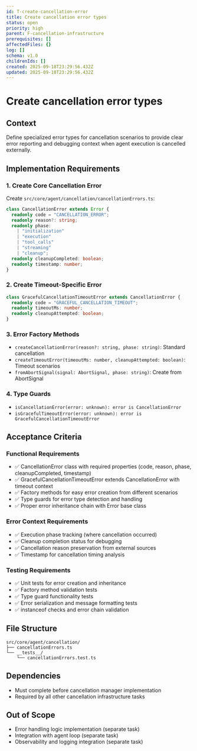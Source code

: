 ```yaml
---
id: T-create-cancellation-error
title: Create cancellation error types
status: open
priority: high
parent: F-cancellation-infrastructure
prerequisites: []
affectedFiles: {}
log: []
schema: v1.0
childrenIds: []
created: 2025-09-18T23:29:56.432Z
updated: 2025-09-18T23:29:56.432Z
---
```


# Create cancellation error types

## Context

Define specialized error types for cancellation scenarios to provide clear error reporting and debugging context when agent execution is cancelled externally.

## Implementation Requirements

### 1. Create Core Cancellation Error

Create `src/core/agent/cancellation/cancellationErrors.ts`:

```typescript
class CancellationError extends Error {
  readonly code = "CANCELLATION_ERROR";
  readonly reason?: string;
  readonly phase:
    | "initialization"
    | "execution"
    | "tool_calls"
    | "streaming"
    | "cleanup";
  readonly cleanupCompleted: boolean;
  readonly timestamp: number;
}
```

### 2. Create Timeout-Specific Error

```typescript
class GracefulCancellationTimeoutError extends CancellationError {
  readonly code = "GRACEFUL_CANCELLATION_TIMEOUT";
  readonly timeoutMs: number;
  readonly cleanupAttempted: boolean;
}
```

### 3. Error Factory Methods

- `createCancellationError(reason?: string, phase: string)`: Standard cancellation
- `createTimeoutError(timeoutMs: number, cleanupAttempted: boolean)`: Timeout scenarios
- `fromAbortSignal(signal: AbortSignal, phase: string)`: Create from AbortSignal

### 4. Type Guards

- `isCancellationError(error: unknown): error is CancellationError`
- `isGracefulTimeoutError(error: unknown): error is GracefulCancellationTimeoutError`

## Acceptance Criteria

### Functional Requirements

- ✅ CancellationError class with required properties (code, reason, phase, cleanupCompleted, timestamp)
- ✅ GracefulCancellationTimeoutError extends CancellationError with timeout context
- ✅ Factory methods for easy error creation from different scenarios
- ✅ Type guards for error type detection and handling
- ✅ Proper error inheritance chain with Error base class

### Error Context Requirements

- ✅ Execution phase tracking (where cancellation occurred)
- ✅ Cleanup completion status for debugging
- ✅ Cancellation reason preservation from external sources
- ✅ Timestamp for cancellation timing analysis

### Testing Requirements

- ✅ Unit tests for error creation and inheritance
- ✅ Factory method validation tests
- ✅ Type guard functionality tests
- ✅ Error serialization and message formatting tests
- ✅ instanceof checks and error chain validation

## File Structure

```
src/core/agent/cancellation/
├── cancellationErrors.ts
└── __tests__/
    └── cancellationErrors.test.ts
```

## Dependencies

- Must complete before cancellation manager implementation
- Required by all other cancellation infrastructure tasks

## Out of Scope

- Error handling logic implementation (separate task)
- Integration with agent loop (separate task)
- Observability and logging integration (separate task)
